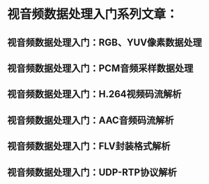 # 视音频数据处理入门系列文章：

## 视音频数据处理入门：RGB、YUV像素数据处理

## 视音频数据处理入门：PCM音频采样数据处理

## 视音频数据处理入门：H.264视频码流解析

## 视音频数据处理入门：AAC音频码流解析

## 视音频数据处理入门：FLV封装格式解析

## 视音频数据处理入门：UDP-RTP协议解析

